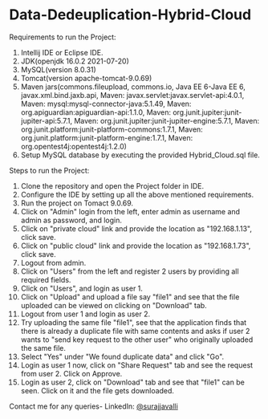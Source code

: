 # Data-Dedeuplication-Hybrid-Cloud

Requirements to run the Project:
1. Intellij IDE or Eclipse IDE.
2. JDK(openjdk 16.0.2 2021-07-20)
3. MySQL(version 8.0.31)
4. Tomcat(version apache-tomcat-9.0.69)
6. Maven jars(commons.fileupload, commons.io, Java EE 6-Java EE 6, javax.xml.bind.jaxb.api, Maven: javax.servlet:javax.servlet-api:4.0.1, Maven: mysql:mysql-connector-java:5.1.49, Maven: org.apiguardian:apiguardian-api:1.1.0, Maven: org.junit.jupiter:junit-jupiter-api:5.7.1, Maven: org.junit.jupiter:junit-jupiter-engine:5.7.1, Maven: org.junit.platform:junit-platform-commons:1.7.1, Maven: org.junit.platform:junit-platform-engine:1.7.1, Maven: org.opentest4j:opentest4j:1.2.0)
7. Setup MySQL database by executing the provided Hybrid_Cloud.sql file.

Steps to run the Project:
1. Clone the repository and open the Project folder in IDE.
2. Configure the IDE by setting up all the above mentioned requirements.
3. Run the project on Tomact 9.0.69.
4. Click on "Admin" login from the left, enter admin as username and admin as password, and login.
5. Click on "private cloud" link and provide the location as "192.168.1.13", click save.
6. Click on "public cloud" link and provide the location as "192.168.1.73", click save.
7. Logout from admin.
8. Click on "Users" from the left and register 2 users by providing all required fields.
9. Click on "Users", and login as user 1.
10. Click on "Upload" and upload a file say "file1" and see that the file uploaded can be viewed on clicking on "Download" tab.
11. Logout from user 1 and login as user 2.
12. Try uploading the same file "file1", see that the application finds that there is already a duplicate file with same contents and asks if user 2 wants to "send key request to the other user" who originally uploaded the same file.
13. Select "Yes" under "We found duplicate data" and click "Go".
14. Login as user 1 now, click on "Share Request" tab and see the request from user 2. Click on Approve.
15. Login as user 2, click on "Download" tab and see that "file1" can be seen. Click on it and the file gets downloaded.

Contact me for any queries-
LinkedIn: [@surajjavalli](http://linkedin.com/in/surajjavalli)
